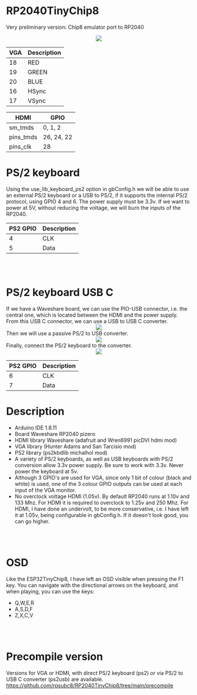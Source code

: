 # RP2040TinyChip8
Very preliminary version: Chip8 emulator port to RP2040
<center><img src='https://raw.githubusercontent.com/rpsubc8/RP2040TinyChip8/main/preview/rp2040pizero.jpg'></center>

| VGA   | Description |
| ----- | ------------|
| 18    | RED         | 
| 19    | GREEN       |
| 20    | BLUE        |
| 16    | HSync       |
| 17    | VSync       |

| HDMI      | GPIO        |
| --------- | ------------|
| sm_tmds   | 0, 1, 2     |
| pins_tmds | 26, 24, 22  |
| pins_clk  | 28          |

<h1>PS/2 keyboard</h1>
Using the use_lib_keyboard_ps2 option in gbConfig.h we will be able to use an external PS/2 keyboard or a USB to PS/2, if it supports the internal PS/2 protocol, using GPIO 4 and 6. The power supply must be 3.3v. If we want to power at 5V, without reducing the voltage, we will burn the inputs of the RP2040.

| PS2 GPIO  | Description |
| --------- | ----------- |
|  4        | CLK         |
|  5        | Data        |

<br><br>
<h1>PS/2 keyboard USB C</h1>
If we have a Waveshare board, we can use the PIO-USB connector, i.e. the central one, which is located between the HDMI and the power supply.<br>
From this USB C connector, we can use a USB to USB C converter.
<center><img src='https://raw.githubusercontent.com/rpsubc8/RP2040TinyChip8/main/preview/usb2usbc.jpg'></center>
Then we will use a passive PS/2 to USB converter.
<center><img src='https://raw.githubusercontent.com/rpsubc8/RP2040TinyChip8/main/preview/ps2usb.jpg'></center>
Finally, connect the PS/2 keyboard to the converter.
<center><img src='https://raw.githubusercontent.com/rpsubc8/RP2040TinyChip8/main/preview/boardps2usbc.jpg'></center>

| PS2 GPIO  | Description |
| --------- | ----------- |
|  6        | CLK         |
|  7        | Data        |



<h1>Description</h1>
<ul>
 <li>Arduino IDE 1.8.11</li>
 <li>Board Waveshare RP2040 pizero</li>
 <li>HDMI library Waveshare (adafruit and Wren6991 picDVI hdmi mod)</li>
 <li>VGA library (Hunter Adams and San Tarcisio mod)</li>
 <li>PS2 library (ps2kbdlib michalhol mod)</li>
 <li>A variety of PS/2 keyboards, as well as USB keyboards with PS/2 conversion allow 3.3v power supply. Be sure to work with 3.3v. Never power the keyboard at 5v.</li>
 <li>Although 3 GPIO's are used for VGA, since only 1 bit of colour (black and white) is used, one of the 3 colour GPIO outputs can be used at each input of the VGA monitor.</li>
 <li>No overclock voltage HDMI (1.05v). By default RP2040 runs at 1.10v and 133 Mhz. For HDMI it is required to overclock to 1.25v and 250 Mhz. For HDMI, I have done an undervolt, to be more conservative, i.e. I have left it at 1.05v, being configurable in gbConfig.h. If it doesn't look good, you can go higher.</li>
</ul>
<br><br>


<h1>OSD</h1>
Like the ESP32TinyChip8, I have left an OSD visible when pressing the F1 key. You can navigate with the directional arrows on the keyboard, and when playing, you can use the keys:<br>
<ul>
 <li>Q,W,E,R</li>
 <li>A,S,D,F</li>
 <li>Z,X,C,V</li>
</ul>
<br><br>

<h1>Precompile version</h1>
Versions for VGA or HDMI, with direct PS/2 keyboard (ps2) or via PS/2 to USB C converter (ps2usb) are available.<br>
<a href='https://github.com/rpsubc8/RP2040TinyChip8/tree/main/precompile'>https://github.com/rpsubc8/RP2040TinyChip8/tree/main/precompile</a>
